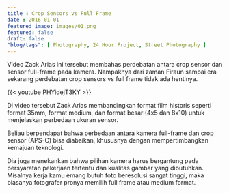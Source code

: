 ```yaml
---
title : Crop Sensors vs Full Frame
date : 2016-01-01
featured_image: images/01.png
featured: false
draft: false
"blog/tags": [ Photography, 24 Hour Project, Street Photography ]
---
```


Video Zack Arias ini tersebut membahas perdebatan antara crop sensor dan sensor full-frame pada kamera. Nampaknya dari zaman Firaun sampai era sekarang perdebatan crop sensors vs full frame tidak ada hentinya. 

{{< youtube PHYidejT3KY >}} &nbsp;

Di video tersebut Zack Arias membandingkan format film historis seperti format 35mm, format medium, dan format besar (4x5 dan 8x10) untuk menjelaskan perbedaan ukuran sensor.

Beliau berpendapat bahwa perbedaan antara kamera full-frame dan crop sensor (APS-C) bisa diabaikan, khususnya dengan mempertimbangkan kemajuan teknologi.

Dia juga menekankan bahwa pilihan kamera harus bergantung pada persyaratan pekerjaan tertentu dan kualitas gambar yang dibutuhkan. Misalnya kerja kamu emang butuh foto beresolusi sangat tinggi, maka biasanya fotografer pronya memilih full frame atau medium format. 